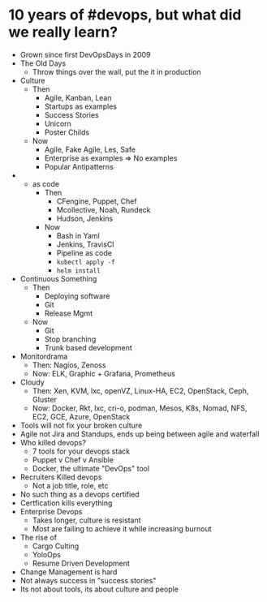 # 10 years of #devops, but what did we really learn?

* Grown since first DevOpsDays in 2009
* The Old Days
    * Throw things over the wall, put the it in production
* Culture
    * Then
        * Agile, Kanban, Lean
        * Startups as examples
        * Success Stories
        * Unicorn
        * Poster Childs
    * Now
        * Agile, Fake Agile, Les, Safe
        * Enterprise as examples => No examples
        * Popular Antipatterns
* - as code
    * Then
        * CFengine, Puppet, Chef
        * Mcollective, Noah, Rundeck
        * Hudson, Jenkins
    * Now
        * Bash in Yaml
        * Jenkins, TravisCI
        * Pipeline as code
        * ```kubectl apply -f```
        * ```helm install```
* Continuous Something
    * Then
        * Deploying software
        * Git
        * Release Mgmt
    * Now
        * Git
        * Stop branching
        * Trunk based development
* Monitordrama
    * Then: Nagios, Zenoss
    * Now: ELK, Graphic + Grafana, Prometheus
* Cloudy
    * Then: Xen, KVM, lxc, openVZ, Linux-HA, EC2, OpenStack, Ceph, Gluster
    * Now: Docker, Rkt, lxc, cri-o, podman, Mesos, K8s, Nomad, NFS, EC2, GCE, Azure, OpenStack
* Tools will not fix your broken culture
* Agile not Jira and Standups, ends up being between agile and waterfall
* Who killed devops?
    * 7 tools for your devops stack
    * Puppet v Chef v Ansible
    * Docker, the ultimate "DevOps" tool
* Recruiters Killed devops
    * Not a job title, role, etc
* No such thing as a devops certified
* Certfication kills everything
* Enterprise Devops
    * Takes longer, culture is resistant
    * Most are failing to achieve it while increasing burnout
* The rise of
    * Cargo Culting
    * YoloOps
    * Resume Driven Development
* Change Management is hard
* Not always success in "success stories"
* Its not about tools, its about culture and people

